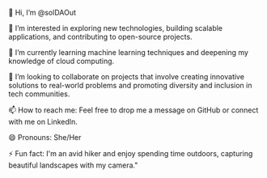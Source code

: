 👋 Hi, I’m @solDAOut

👀 I’m interested in exploring new technologies, building scalable applications, and contributing to open-source projects.

🌱 I’m currently learning machine learning techniques and deepening my knowledge of cloud computing.

💞️ I’m looking to collaborate on projects that involve creating innovative solutions to real-world problems and promoting diversity and inclusion in tech communities.

📫 How to reach me: Feel free to drop me a message on GitHub or connect with me on LinkedIn.

😄 Pronouns: She/Her

⚡ Fun fact: I'm an avid hiker and enjoy spending time outdoors, capturing beautiful landscapes with my camera."

<!---
solDAOut/solDAOut is a ✨ special ✨ repository because its `README.md` (this file) appears on your GitHub profile.
You can click the Preview link to take a look at your changes.
--->
